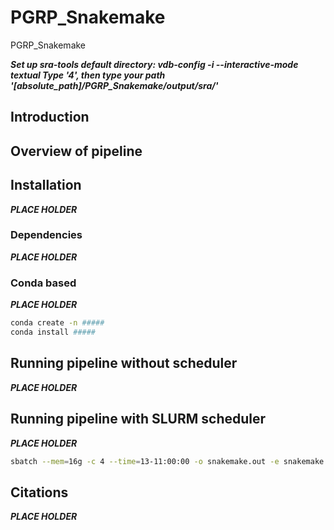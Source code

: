 # PGRP_Snakemake
PGRP_Snakemake

***Set up sra-tools default directory: vdb-config  -i --interactive-mode textual
Type '4', then type your path '[absolute_path]/PGRP_Snakemake/output/sra/'***

## Introduction

## Overview of pipeline





## Installation
***PLACE HOLDER***

### Dependencies
***PLACE HOLDER***

### Conda based
***PLACE HOLDER***
```bash
conda create -n #####
conda install #####

```
## Running pipeline without scheduler
***PLACE HOLDER***

## Running pipeline with SLURM scheduler
***PLACE HOLDER***
```bash
sbatch --mem=16g -c 4 --time=13-11:00:00 -o snakemake.out -e snakemake.err --wrap="./run.sh"
```

## Citations
***PLACE HOLDER***
